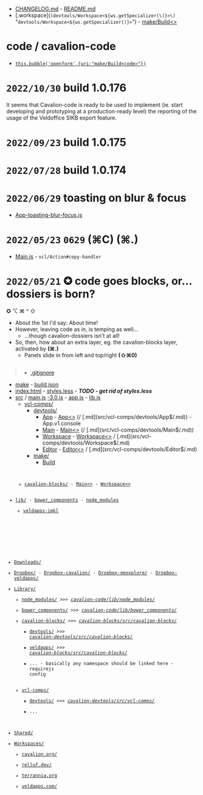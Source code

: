 * [CHANGELOG.md]() - [README.md]() 
* [.workspace](`(devtools/Workspace<${ws.getSpecializer(\)}>\)` "`devtools/Workspace<${ws.getSpecializer()}>`") - [make/Build<>](javascript:app.bubble(`openform`,{uri:`make/Build<code>`}))

# code / cavalion-code

* [`this.bubble('openform',{uri:"make/Build<code>"})`](`${p(:)}`)

# `2022/10/30` build 1.0.176

It seems that Cavalion-code is ready to be used to implement (ie. start developing and prototyping at a production-ready level) the reporting of the usage of the Veldoffice SIKB export feature.

# `2022/09/23` build 1.0.175

# `2022/07/28` build 1.0.174

# `2022/06/29` toasting on blur & focus

* [App-toasting-blur-focus.js](snips/:)

# `2022/05/23` `0629` (⌘C) (⌘.)

* [Main.js](src/vcl-comps/devtools/Main.js) - `vcl/Action#copy-handler` 

# `2022/05/21` ✪ code goes blocks, or... dossiers is born?

✪ ⌥ ⌘ ^ ⇧

* About the 1st I'd say: About time! 
* However, leaving code as in, is temping as well... 
	* ...though cavalion-dossiers isn't at all!
* So, then, how about an extra layer, eg. the cavalion-blocks layer, activated by **(⌘.)**
	* Panels slide in from left and top/right **(⇧⌘0)**

##

> * [.gitignore]()
* [make]() - [build.json](src/:)
* [index.html]() - [styles.less](src/:) - _**TODO - get rid of styles.less**_
* [src](:/) / [main.js](src/:) [-3.0.js](src/:) - [app.js](src/:) - [lib.js](src/:) 
	* [vcl-comps/](src/:) 
		* [devtools/](src/vcl-comps/:) 
			- [App](src/vcl-comps/devtools/:.js) - [App<>](src/vcl-comps/devtools/App$/) (/ [.md](src/vcl-comps/devtools/App$/.md)) - App.v1.console
			- [Main](src/vcl-comps/devtools/:.js) - [Main<>](src/vcl-comps/devtools/Main$/) (/ [.md](src/vcl-comps/devtools/Main$/.md))
			- [Workspace](src/vcl-comps/devtools/:.js) - [Workspace<>](src/vcl-comps/devtools/Workspace$/) / [.md](src/vcl-comps/devtools/Workspace$/.md)
			- [Editor](src/vcl-comps/devtools/:.js) - [Editor<>](src/vcl-comps/devtools/Editor$/) / [.md](src/vcl-comps/devtools/Editor$/.md)
		* [make/](src/vcl-comps/:)
			- [Build<code>](src/vcl-comps/make/Build$/code.js)
	* [cavalion-blocks/](src/:) - [Main<>](src/cavalion-blocks/Main.js) - [Workspace<>](src/cavalion-blocks/Workspace.js)
* [lib/]() - [bower_components](lib/:/) - [node_modules](lib/:/)
	* [veldapps-imkl](lib/node_modules/:/)

## 

* [Downloads/](/:)
* [Dropbox/](/:) - [Dropbox-cavalion/](/:) - [Dropbox-geoxplore/](/:) - [Dropbox-veldapps/](/:)
* [Library/](/:)
	* [node\_modules/](/Library/:) >>> _[cavalion-code/lib/node\_modules/](/Workspaces/cavalion.org/:)_
	* [bower\_components/](/Library/:) >>> _[cavalion-code/lib/bower\_components/](/Workspaces/cavalion.org/:)_
	* [cavalion-blocks/](/Library/:) >>> _[cavalion-blocks/src/cavalion-blocks/](/Workspaces/cavalion.org/:)_
		* [devtools/](/Library/cavalion-blocks/:) >>> _[cavalion-devtools/src/cavalion-blocks/](/Workspaces/cavalion.org/:)_
		* [veldapps/](/Library/cavalion-blocks/:) >>> _[cavalion-blocks/src/cavalion-blocks/](/Workspaces/cavalion.org/:)_
		* ... - basically any namespace should be linked here - requirejs config
	* [vcl-comps/](/Library/:) 
		* [devtools/](/Library/vcl-comps/:) >>> _[cavalion-devtools/src/vcl-comps/](/Workspaces/cavalion.org/:)_
		* ...
* [Shared/](/:)
* [Workspaces/](/:)
	* [cavalion.org/](/Workspaces/:)
	* [relluf.dev/](/Workspaces/:)
	* [terrannia.org](/Workspaces/:)
	* [veldapps.com/](/Workspaces/:)